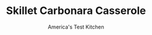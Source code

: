 ---
layout: ../../layouts/MarkdownPostLayout.astro
title: Skillet Carbonara Casserole
author: America's Test Kitchen
pubDate: 2023-03-15
description: "We wanted the smoky bacon, silky sauce, and peppery bite of the original pasta in a more forgiving, single-skillet supper."
image_url: https://res.cloudinary.com/hksqkdlah/image/upload/ar_1:1,c_fill,dpr_2.0,f_auto,fl_lossy.progressive.strip_profile,g_faces:auto,q_auto:low,w_344/7894_sfs-carbonara-6-280642
tags: ["Main Courses","Pasta","Pork","Casseroles"]
calories: 4158
protein: 29
carbohydrates: 66
fats: 29
fiber: 3
ingredients: ["8 slices, bacon, chopped fine","2 slices, hearty white sandwich bread, torn into pieces","1 1/4 cups, grated Pecorino Romano",", Salt and pepper","5 1/4 cups, water","1 cup, evaporated milk","2 large, eggs","3 , garlic cloves, minced","1 teaspoon, pepper","1 cup, white wine","1 pound, penne","3/4 teaspoon, table salt"]
serves: 6
time: "55 minutes"
instructions: ["Cook bacon in large broiler-safe nonstick skillet over medium-high heat until crisp, about 5 minutes. Transfer bacon to paper towel-lined plate. Pour off fat from pan, reserving 3 tablespoons.","Pulse bread, ¼ cup Pecorino, ½ teaspoon pepper, one-quarter of bacon, and 2 tablespoons reserved bacon fat in food processor until coarsely ground. Whisk ¾ cup water, evaporated milk, eggs, and remaining 1 cup Pecorino together in medium bowl.","Heat remaining 1 tablespoon reserved bacon fat in now-empty skillet over medium-high heat until shimmering. Add garlic and pepper and cook until fragrant, about 30 seconds. Stir in wine and cook until reduced to ¼ cup, about 3 minutes. Stir in pasta, salt, and remaining 4 1/2 cups water and bring to boil. Reduce heat to medium and simmer covered, stirring occasionally, until most of liquid is absorbed and pasta is al dente, 15 to 20 minutes. Adjust oven rack to upper-middle position and heat broiler.","Off heat, add egg mixture and remaining bacon to pan and toss to combine. Top with bread-crumb mixture and broil until golden brown, about 2 minutes. Let cool for 5 minutes. Serve."]
nutrition: ["494 mg Potassium, K","552 mg Phosphorus, P","463 mg Calcium, Ca","2 mg Iron, Fe","81 mg Magnesium, Mg","1069 mg Sodium, Na","2 mg Zinc, Zn","29 g Total lipid (fat)","3 mg Niacin","10 g Fatty acids, total monounsaturated","3 g Fatty acids, total polyunsaturated","1 mg Vitamin C, total ascorbic acid","1 µg Vitamin D (D2 + D3)","128 mg Cholesterol","12 g Fatty acids, total saturated","3 g Fiber, total dietary","1 µg Folic acid","33 µg Folate, food","7 g Sugars, total","4 µg Vitamin K (phylloquinone)","322 g Water","69 g Carbohydrate, by difference","37 µg Folate, DFE","29 g Protein","85 µg Vitamin A, RAE","66 g Carbohydrates (net)","693 kcal Energy","4158 calories"]
notes: "Carbonara is defined in no small part by the peppery, sheep’s milk bite of Pecorino Romano, so don’t settle for preshredded cheese. Buy a 3-ounce wedge of Pecorino from the deli department and grate it yourself."
---